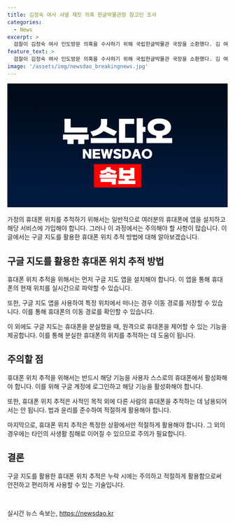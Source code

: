 ```yaml
---
title: 김정숙 여사 샤넬 재킷 의혹 한글박물관장 참고인 조사
categories:
  - News
excerpt: >
  검찰이 김정숙 여사 인도방문 의혹을 수사하기 위해 국립한글박물관 국장을 소환했다. 김 여사가 프랑스 순방 때 입었다고 알려진 샤넬 재킷을 샤넬로부터 기증받은 경위 등을 조사 중이다. 또한 김 여사가 사실상 여행을 목적으로 예비비 4억 원을 편성해 인도로 외유성 출장을 다녀온 의혹, 개인 수영강습을 시켰다는 의혹 등을 포함한 여러 의혹이 제기되었다. (총 246자)
feature_text: >
  검찰이 김정숙 여사 인도방문 의혹을 수사하기 위해 국립한글박물관 국장을 소환했다. 김 여사가 프랑스 순방 때 입었다고 알려진 샤넬 재킷을 샤넬로부터 기증받은 경위 등을 조사 중이다. 또한 김 여사가 사실상 여행을 목적으로 예비비 4억 원을 편성해 인도로 외유성 출장을 다녀온 의혹, 개인 수영강습을 시켰다는 의혹 등을 포함한 여러 의혹이 제기되었다. (총 246자)
image: '/assets/img/newsdao_breakingnews.jpg'
---
```


<p><img src="/assets/img/newsdao_breakingnews.jpg" alt="bookingtag 속보" /></p>

<p>가정의 휴대폰 위치를 추적하기 위해서는 일반적으로 여러분의 휴대폰에 앱을 설치하고 해당 서비스에 가입해야 합니다. 그러나 이 과정에서는 주의해야 할 사항이 많습니다. 이 글에서는 구글 지도를 활용한 휴대폰 위치 추적 방법에 대해 알아보겠습니다. </p>

<h2 data-ke-size="size26">구글 지도를 활용한 휴대폰 위치 추적 방법</h2>

<p data-ke-size="size16">휴대폰 위치 추적을 위해서는 먼저 구글 지도 앱을 설치해야 합니다. 이 앱을 통해 휴대폰의 현재 위치를 실시간으로 파악할 수 있습니다.</p>

<p data-ke-size="size16">또한, 구글 지도 앱을 사용하여 특정 위치에서 떠나는 경우 이동 경로를 저장할 수 있습니다. 이를 통해 휴대폰의 이동 경로를 확인할 수 있습니다.</p>

<p data-ke-size="size16">이 외에도 구글 지도는 휴대폰을 분실했을 때, 원격으로 휴대폰을 제어할 수 있는 기능을 제공합니다. 이를 통해 분실한 휴대폰의 위치를 추적하는 데 도움이 됩니다.</p>

<h2 data-ke-size="size26">주의할 점</h2>

<p data-ke-size="size16">휴대폰 위치 추적을 위해서는 반드시 해당 기능을 사용자 스스로의 휴대폰에서 활성화해야 합니다. 이를 위해 구글 계정에 로그인하고 해당 기능을 활성화해야 합니다.</p>

<p data-ke-size="size16">또한, 휴대폰 위치 추적은 사적인 목적 외에 다른 사람의 휴대폰을 추적하는 데 남용되어서는 안 됩니다. 법과 윤리를 준수하여 적절하게 활용해야 합니다.</p>

<p data-ke-size="size16">마지막으로, 휴대폰 위치 추적은 특정한 상황에서만 적절하게 활용해야 합니다. 그 외의 경우에는 타인의 사생활 침해로 이어질 수 있으므로 주의가 필요합니다.</p>

<h2 data-ke-size="size26">결론</h2>

<p data-ke-size="size16">구글 지도를 활용한 휴대폰 위치 추적은 누락 시에는 주의하고 적절하게 활용함으로써 안전하고 편리하게 사용할 수 있는 기술입니다.</p>

<p data-ke-size="size16">&nbsp;</p>
실시간 뉴스 속보는, <a href="https://newsdao.kr" rel="dofollow">https://newsdao.kr</a>


